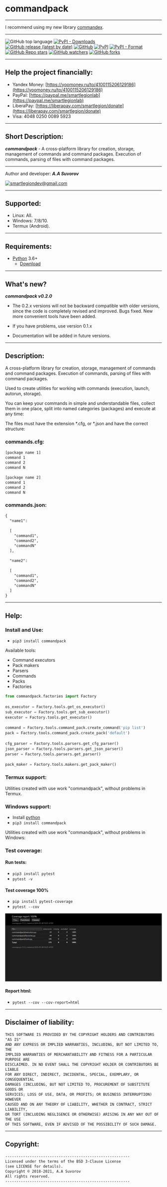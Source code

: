 # commandpack

***

I recommend using my new library [commandex](https://github.com/smartlegionlab/commandex). 

***

![GitHub top language](https://img.shields.io/github/languages/top/smartlegionlab/commandpack)
[![PyPI - Downloads](https://img.shields.io/pypi/dm/commandpack?label=pypi%20downloads)](https://pypi.org/project/commandpack/)
[![GitHub release (latest by date)](https://img.shields.io/github/v/release/smartlegionlab/commandpack)](https://github.com/smartlegionlab/commandpack/)
[![GitHub](https://img.shields.io/github/license/smartlegionlab/commandpack)](https://github.com/smartlegionlab/commandpack/blob/master/LICENSE)
[![PyPI](https://img.shields.io/pypi/v/commandpack)](https://pypi.org/project/commandpack)
[![PyPI - Format](https://img.shields.io/pypi/format/commandpack)](https://pypi.org/project/commandpack)
[![GitHub Repo stars](https://img.shields.io/github/stars/smartlegionlab/commandpack?style=social)](https://github.com/smartlegionlab/commandpack/)
[![GitHub watchers](https://img.shields.io/github/watchers/smartlegionlab/commandpack?style=social)](https://github.com/smartlegionlab/commandpack/)
[![GitHub forks](https://img.shields.io/github/forks/smartlegionlab/commandpack?style=social)](https://github.com/smartlegionlab/commandpack/)

***

## Help the project financially:

- Yandex Money: [https://yoomoney.ru/to/4100115206129186](https://yoomoney.ru/to/4100115206129186)
- PayPal: [https://paypal.me/smartlegionlab](https://paypal.me/smartlegionlab)
- LiberaPay: [https://liberapay.com/smartlegion/donate](https://liberapay.com/smartlegion/donate)
- Visa: 4048 0250 0089 5923

***

## Short Description:

___commandpack___ -  A cross-platform library for creation, storage, management of commands and command packages. Execution of commands, parsing of files with command packages.

***

Author and developer: ___A.A Suvorov___

[![smartlegiondev@gmail.com](https://img.shields.io/static/v1?label=email&message=smartlegiondev@gmail.com&color=blue)](mailto:smartlegiondev@gmail.com)

***

## Supported:

- Linux: All.
- Windows: 7/8/10.
- Termux (Android).

***

## Requirements:

- [Python](https://python.org) 3.6+
  - [Download](https://python.org)
  
***

## What's new?

___commandpack v0.2.0___

- The 0.2.x versions will not be backward compatible with older versions, since the code is completely
revised and improved. Bugs fixed. New more convenient tools have been added.

- If you have problems, use version 0.1.x

- Documentation will be added in future versions.

***

## Description:

A cross-platform library for creation, storage, management of commands and command packages. 
Execution of commands, parsing of files with command packages.
 
Used to create utilities for working with commands (execution, launch, autorun, storage).

You can keep your commands in simple and understandable files, collect them in one place,
split into named categories (packages) and execute at any time:

The files must have the extension *.cfg, or *.json and have the correct structure:


### commands.cfg:

```text
[package name 1]
command 1
command 2
command N

[package name 2]
command 1
command 2
command N
```

### commands.json:

```json5
{
  "name1":

  [
    "command1",
    "command2",
    "commandN"
  ],

  "name2":

  [
    "command1",
    "command2",
    "commandN"
  ]
}
```

***


## Help:

### Install and Use:

- `pip3 install commandpack`

Available tools:

- Command executors
- Pack makers
- Parsers
- Commands
- Packs
- Factories

```python
from commandpack.factories import Factory

os_executor = Factory.tools.get_os_executor()
sub_executor = Factory.tools.get_sub_executor()
executor = Factory.tools.get_executor()

command = Factory.tools.command_pack.create_command('pip list')
pack = Factory.tools.command_pack.create_pack('default')

cfg_parser = Factory.tools.parsers.get_cfg_parser()
json_parser = Factory.tools.parsers.get_json_parser()
parser = Factory.tools.parsers.get_parser()

pack_maker = Factory.tools.makers.get_pack_maker()

```

### Termux support:

Utilities created with use work "commandpack", without problems in Termux.

### Windows support:

- Install [python](https://python.org)
- `pip3 install commandpack`

Utilities created with use work "commandpack", without problems in Windows:

### Test coverage:

#### Run tests:
- `pip3 install pytest`
- `pytest -v`
  

#### __Test coverage 100%__

- `pip install pytest-coverage`
- `pytest --cov`

![commandpack image](https://github.com/smartlegionlab/commandpack/raw/master/data/images/commandpack.png)


#### Report html:

- `pytest --cov --cov-report=html`

***

## Disclaimer of liability:

    THIS SOFTWARE IS PROVIDED BY THE COPYRIGHT HOLDERS AND CONTRIBUTORS "AS IS"
    AND ANY EXPRESS OR IMPLIED WARRANTIES, INCLUDING, BUT NOT LIMITED TO, THE
    IMPLIED WARRANTIES OF MERCHANTABILITY AND FITNESS FOR A PARTICULAR PURPOSE ARE
    DISCLAIMED. IN NO EVENT SHALL THE COPYRIGHT HOLDER OR CONTRIBUTORS BE LIABLE
    FOR ANY DIRECT, INDIRECT, INCIDENTAL, SPECIAL, EXEMPLARY, OR CONSEQUENTIAL
    DAMAGES (INCLUDING, BUT NOT LIMITED TO, PROCUREMENT OF SUBSTITUTE GOODS OR
    SERVICES; LOSS OF USE, DATA, OR PROFITS; OR BUSINESS INTERRUPTION) HOWEVER
    CAUSED AND ON ANY THEORY OF LIABILITY, WHETHER IN CONTRACT, STRICT LIABILITY,
    OR TORT (INCLUDING NEGLIGENCE OR OTHERWISE) ARISING IN ANY WAY OUT OF THE USE
    OF THIS SOFTWARE, EVEN IF ADVISED OF THE POSSIBILITY OF SUCH DAMAGE.

***

## Copyright:
    --------------------------------------------------------
    Licensed under the terms of the BSD 3-Clause License
    (see LICENSE for details).
    Copyright © 2018-2021, A.A Suvorov
    All rights reserved.
    --------------------------------------------------------
